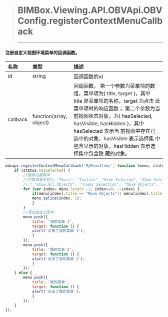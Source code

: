 > #  BIMBox.Viewing.API.OBVApi.OBVConfig.registerContextMenuCallback
>
> ---

####  注册自定义视图环境菜单的回调函数。

| 名称 | 类型 | 描述 |
| :--- | :--- | :--- |
| id | string | 回调函数的id |
| callback |   function\(array, object\) |   回调函数。 第一个参数为菜单项的数组，菜单项为{ title, target }，其中 title 是菜单项的名称，target 为点击 此菜单项时的响应函数； 第二个参数为当前视图状态对象，为{ hasSelected, hasVisible, hasHidden }，其中 hasSelected 表示当 前视图中存在已选中的对象，hasVisible 表示选择集 中包含显示的对象，hasHidden 表示选择集中包含隐 藏的对象。 |

```js
obvapi.registerContextMenuCallback('MyMenuItems', function (menu, status) {
    if (status.hasSelected) {
        //删除内置菜单
        //内置菜单名称为："Focus", "Isolate", "Hide Selected", "Show Selected",
        // * "Show All Objects"， "Clear Selection"， "Move Objects"， "Reset Objects"
        for (var index= menu.length -1; index>=0; --index) {
            if(menu[index].title == "Move Objects"|| menu[index].title == "Reset Objects" ) {
            menu.splice(index, 1);
            }
        }
        //添加自定义菜单
        menu.push({
            title: '我的菜单 1',
            target: function () {
            alert('点击了我的菜单 1');
            }
        });
        menu.push({
            title: '我的菜单 2',
            target: function () {
            alert('点击了我的菜单 2');
            }
        });
    } else {
        menu.push({
            title: '我的菜单',
            target: function () {
            alert('点击了我的菜单');
            }
        });
    }
});
```



